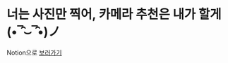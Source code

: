 # 너는 사진만 찍어, 카메라 추천은 내가 할게 (•‾̑⌣‾̑•)ノ

Notion으로 [보러가기](https://www.notion.so/a0ee14e0be5343868f11b2cc7ffddf4d)



